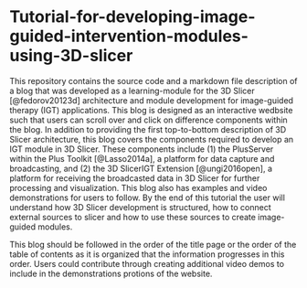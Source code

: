 # Tutorial-for-developing-image-guided-intervention-modules-using-3D-slicer

This repository contains the source code and a markdown file description of a blog that was developed as a learning-module for the 3D Slicer [@fedorov20123d] architecture and module development for image-guided therapy (IGT) applications. This blog is designed as an interactive wedbsite such that users can scroll over and click on difference components within the blog. In addition to providing the first top-to-bottom description of 3D Slicer architecture, this blog covers the components required to develop an IGT module in 3D Slicer. These components include (1) the PlusServer within the Plus Toolkit [@Lasso2014a], a platform for data capture and broadcasting, and (2) the 3D SlicerIGT Extension [@ungi2016open], a platform for receiving the broadcasted data in 3D Slicer for further processing and visualization. This blog also has examples and video demonstrations for users to follow. By the end of this tutorial the user will understand how 3D Slicer development is structured, how to connect external sources to slicer and how to use these sources to create image-guided modules.  

This blog should be followed in the order of the title page or the order of the table of contents as it is organized that the information progresses in this order. Users could contribute through creating additional video demos to include in the demonstrations protions of the website. 
